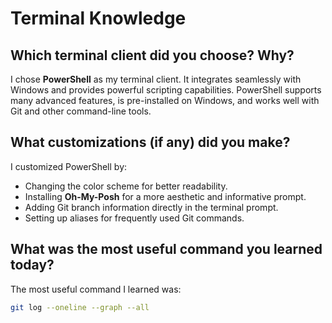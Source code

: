 # Terminal Knowledge

## Which terminal client did you choose? Why?
I chose **PowerShell** as my terminal client. It integrates seamlessly with Windows and provides powerful scripting capabilities. PowerShell supports many advanced features, is pre-installed on Windows, and works well with Git and other command-line tools.

## What customizations (if any) did you make?
I customized PowerShell by:
- Changing the color scheme for better readability.
- Installing **Oh-My-Posh** for a more aesthetic and informative prompt.
- Adding Git branch information directly in the terminal prompt.
- Setting up aliases for frequently used Git commands.

## What was the most useful command you learned today?
The most useful command I learned was:

```bash
git log --oneline --graph --all
